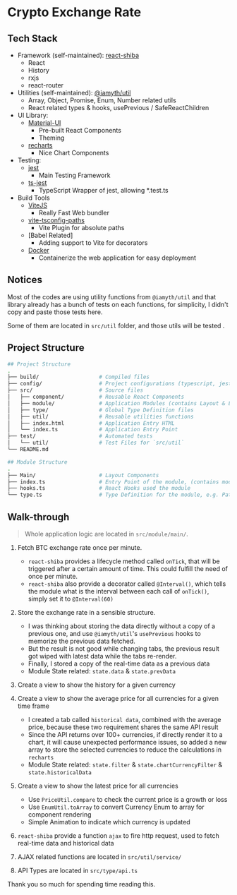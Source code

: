 # Crypto Exchange Rate

## Tech Stack

-   Framework (self-maintained): [react-shiba](https://github.com/Jamyth/react-shiba)
    -   React
    -   History
    -   rxjs
    -   react-router
-   Utilities (self-maintained): [@iamyth/util](https://github.com/Jamyth/util)
    -   Array, Object, Promise, Enum, Number related utils
    -   React related types & hooks, usePrevious / SafeReactChildren
-   UI Library:
    -   [Material-UI](https://mui.com/)
        -   Pre-built React Components
        -   Theming
    -   [recharts](https://recharts.org/en-US/)
        -   Nice Chart Components
-   Testing:
    -   [jest](https://jestjs.io/)
        -   Main Testing Framework
    -   [ts-jest](https://github.com/kulshekhar/ts-jest)
        -   TypeScript Wrapper of jest, allowing \*.test.ts
-   Build Tools
    -   [ViteJS](https://vitejs.dev/)
        -   Really Fast Web bundler
    -   [vite-tsconfig-paths](https://github.com/aleclarson/vite-tsconfig-paths)
        -   Vite Plugin for absolute paths
    -   [Babel Related]
        -   Adding support to Vite for decorators
    -   [Docker](https://www.docker.com/)
        -   Containerize the web application for easy deployment

## Notices

Most of the codes are using utility functions from `@iamyth/util` and that library already has a bunch of tests on each functions, for simplicity, I didn't copy and paste those tests here.

Some of them are located in `src/util` folder, and those utils will be tested .

## Project Structure

```bash
## Project Structure
.
├── build/                   # Compiled files
├── config/                  # Project configurations (typescript, jest, vite)
├── src/                     # Source files
│   ├── component/           # Reusable React Components
│   ├── module/              # Application Modules (contains Layout & Logic)
│   ├── type/                # Global Type Definition files
│   ├── util/                # Reusable utilities functions
│   ├── index.html           # Application Entry HTML
│   └── index.ts             # Application Entry Point
├── test/                    # Automated tests
│   └── util/                # Test Files for `src/util`
└── README.md
```

```bash
## Module Structure
.
├── Main/                    # Layout Components
├── index.ts                 # Entry Point of the module, (contains module state, actions)
├── hooks.ts                 # React Hooks used the module
└── type.ts                  # Type Definition for the module, e.g. PathParam, State
```

## Walk-through

> Whole application logic are located in `src/module/main/`.

1. Fetch BTC exchange rate once per minute.

    - `react-shiba` provides a lifecycle method called `onTick`, that will be triggered after a certain amount of time. This could fulfill the need of once per minute.
    - `react-shiba` also provide a decorator called `@Interval()`, which tells the module what is the interval between each call of `onTick()`, simply set it to `@Interval(60)`

2. Store the exchange rate in a sensible structure.

    - I was thinking about storing the data directly without a copy of a previous one, and use `@iamyth/util`'s `usePrevious` hooks to memorize the previous data fetched.
    - But the result is not good while changing tabs, the previous result got wiped with latest data while the tabs re-render.
    - Finally, I stored a copy of the real-time data as a previous data
    - Module State related: `state.data` & `state.prevData`

3. Create a view to show the history for a given currency
4. Create a view to show the average price for all currencies for a given time frame

    - I created a tab called `historical data`, combined with the average price, because these two requirement shares the same API result
    - Since the API returns over 100+ currencies, if directly render it to a chart, it will cause unexpected performance issues, so added a new array to store the selected currencies to reduce the calculations in `recharts`
    - Module State related: `state.filter` & `state.chartCurrencyFilter` & `state.historicalData`

5. Create a view to show the latest price for all currencies

    - Use `PriceUtil.compare` to check the current price is a growth or loss
    - Use `EnumUtil.toArray` to convert Currency Enum to array for component rendering
    - Simple Animation to indicate which currency is updated

6. `react-shiba` provide a function `ajax` to fire http request, used to fetch real-time data and historical data

7. AJAX related functions are located in `src/util/service/`

8. API Types are located in `src/type/api.ts`

Thank you so much for spending time reading this.
